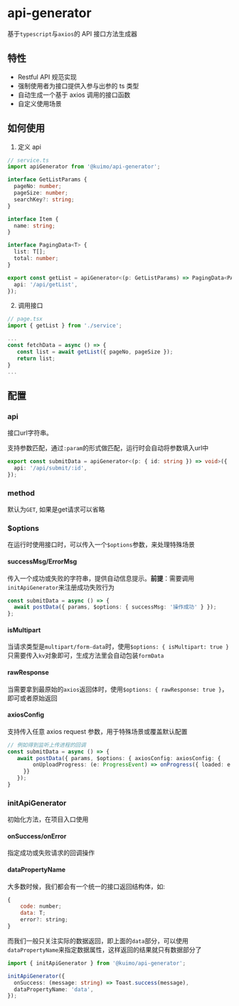# api-generator

基于`typescript`与`axios`的 API 接口方法生成器

## 特性

- Restful API 规范实现
- 强制使用者为接口提供入参与出参的 ts 类型
- 自动生成一个基于 axios 调用的接口函数
- 自定义使用场景

## 如何使用

1. 定义 api

```typescript
// service.ts
import apiGenerator from '@kuimo/api-generator';

interface GetListParams {
  pageNo: number;
  pageSize: number;
  searchKey?: string;
}

interface Item {
  name: string;
}

interface PagingData<T> {
  list: T[];
  total: number;
}

export const getList = apiGenerator<(p: GetListParams) => PagingData<PACKAGE.PackageDef>>({
  api: '/api/getList',
});
```

2. 调用接口

```typescript
// page.tsx
import { getList } from './service';

...
const fetchData = async () => {
   const list = await getList({ pageNo, pageSize });
   return list;
}
...

```

## 配置

### api

接口url字符串。

支持参数匹配，通过`:param`的形式做匹配，运行时会自动将参数填入url中

```typescript
export const submitData = apiGenerator<(p: { id: string }) => void>({
  api: '/api/submit/:id',
});
```

### method

默认为`GET`, 如果是get请求可以省略

### $options

在运行时使用接口时，可以传入一个`$options`参数，来处理特殊场景

#### successMsg/ErrorMsg

传入一个成功或失败的字符串，提供自动信息提示。**前提**：需要调用`initApiGenerator`来注册成功失败行为

```typescript
const submitData = async () => {
  await postData({ params, $options: { successMsg: '操作成功' } });
};
```

#### isMultipart

当请求类型是`multipart/form-data`时，使用`$options: { isMultipart: true }` 只需要传入`kv`对象即可，生成方法里会自动包装`formData`

#### rawResponse

当需要拿到最原始的`axios`返回体时，使用`$options: { rawResponse: true }`， 即可或者原始返回

#### axiosConfig

支持传入任意 axios request 参数，用于特殊场景或覆盖默认配置

```typescript
// 例如得到监听上传进程的回调
const submitData = async () => {
   await postData({ params, $options: { axiosConfig: axiosConfig: {
        onUploadProgress: (e: ProgressEvent) => onProgress({ loaded: e.loaded, total: e.total }),
     }} 
   });
}
```

### initApiGenerator

初始化方法，在项目入口使用

#### onSuccess/onError

指定成功或失败请求的回调操作


#### dataPropertyName

大多数时候，我们都会有一个统一的接口返回结构体，如:

```js
{
    code: number;
    data: T;
    error?: string;
}
```

而我们一般只关注实际的数据返回，即上面的`data`部分，可以使用`dataPropertyName`来指定数据属性，这样返回的结果就只有数据部分了


```typescript
import { initApiGenerator } from '@kuimo/api-generator';

initApiGenerator({
  onSuccess: (message: string) => Toast.success(message),
  dataPropertyName: 'data',
});

```